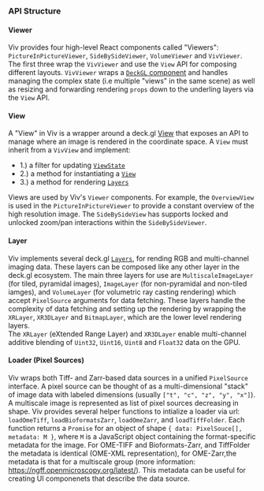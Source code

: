 ### API Structure

#### Viewer

Viv provides four high-level React components called "Viewers": `PictureInPictureViewer`,
`SideBySideViewer`, `VolumeViewer` and `VivViewer`. The first three wrap the `VivViewer` and use the `View` API for composing different layouts.
`VivViewer` wraps a [`DeckGL` component](https://deck.gl/#/documentation/deckgl-api-reference/deck) and handles
managing the complex state (i.e multiple "views" in the same scene) as well as
resizing and forwarding rendering `props` down to the underling layers via the `View` API.

#### View

A "View" in Viv is a wrapper around a deck.gl
[View](https://deck.gl/#/documentation/developer-guide/views-and-projections?section=view)
that exposes an API to manage where an image is rendered in the coordinate space. A `View`
must inherit from a `VivView` and implement:

- 1.) a filter for updating [`ViewState`](https://deck.gl/#/documentation/developer-guide/views-and-projections?section=view-state)
- 2.) a method for instantiating a [`View`](https://deck.gl/#/documentation/developer-guide/views-and-projections?section=view)
- 3.) a method for rendering [`Layers`](https://deck.gl/#/documentation/developer-guide/using-layers)

Views are used by Viv's `Viewer` components. For example, the `OverviewView` is used in the
`PictureInPictureViewer` to provide a constant overview of the high resolution image. The
`SideBySideView` has supports locked and unlocked zoom/pan interactions within
the `SideBySideViewer`.

#### Layer

Viv implements several deck.gl
[`Layers`](https://deck.gl/#/documentation/developer-guide/using-layers),
for rending RGB and multi-channel imaging data. These layers can be composed like any other
layer in the deck.gl ecosystem. The main three layers for use are `MultiscaleImageLayer` (for tiled, pyramidal images),
`ImageLayer` (for non-pyramidal and non-tiled iamges), and `VolumeLayer` (for volumetric ray casting rendering)
which accept `PixelSource` arguments for data fetching. These layers handle the complexity of data fetching
and setting up the rendering by wrapping the `XRLayer`, `XR3DLayer` and `BitmapLayer`, which are the lower level rendering layers.  
The `XRLayer` (eXtended Range Layer) and `XR3DLayer` enable multi-channel additive blending of `Uint32`, `Uint16`, `Uint8` and `Float32` data on the GPU.

#### Loader (Pixel Sources)

Viv wraps both Tiff- and Zarr-based data sources in a unified `PixelSource` interface. A pixel
source can be thought of as a multi-dimensional "stack" of image data with labeled
dimensions (usually `["t", "c", "z", "y", "x"]`). A multiscale image is represented as list
of pixel sources decreasing in shape. Viv provides several helper functions to intialize a
loader via url: `loadOmeTiff`, `loadBioformatsZarr`, `loadOmeZarr`, and `loadTiffFolder`.
Each function returns a `Promise` for an object of shape `{ data: PixelSouce[], metadata: M }`,
where `M` is a JavaScript object containing the format-specific metadata for the image.
For OME-TIFF and Bioformats-Zarr, and TiffFolder the metadata is identical (OME-XML representation),
for OME-Zarr,the metadata is that for a multiscale group (more information: https://ngff.openmicroscopy.org/latest/).
This metadata can be useful for creating UI componenets that describe the data source.
